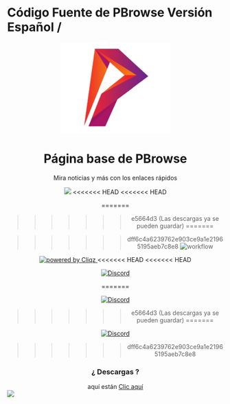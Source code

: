 # Código Fuente de PBrowse Versión Español / 
<p align="center">
  <a href="https://pbrowse.ml"><img src="static/icons/icon.png" width="256"></a>
</p>

<div align="center">
  <h1>Página base de PBrowse</h1>
  <p>Mira noticias y más con los enlaces rápidos</p>
  <img src="https://www.pbrowse.ml/webres/shot-1.png" />
<<<<<<< HEAD
<<<<<<< HEAD
  
=======

>>>>>>> e5664d3 (Las descargas ya se pueden guardar)
=======

>>>>>>> dff6c4a6239762e903ce9a1e21965195aeb7c8e8
  ![workflow](https://github.com/PBrowse/pbrowse/actions/workflows/BuildApp.yml/badge.svg)
  
  <a href="https://github.com/cliqz-oss/adblocker/" target="_blank" rel="noopener noreferrer">
      <img alt="powered by Cliqz" src="https://img.shields.io/badge/cliqz-powered-blue?logo=cliqz">
  </a>
<<<<<<< HEAD
<<<<<<< HEAD
  
  [![Discord](https://discordapp.com/api/guilds/875691715837689947/widget.png?style=shield)](https://discord.gg/DbrSU8637Y)
  
=======

  [![Discord](https://discordapp.com/api/guilds/875691715837689947/widget.png?style=shield)](https://discord.gg/DbrSU8637Y)

>>>>>>> e5664d3 (Las descargas ya se pueden guardar)
=======

  [![Discord](https://discordapp.com/api/guilds/875691715837689947/widget.png?style=shield)](https://discord.gg/DbrSU8637Y)

>>>>>>> dff6c4a6239762e903ce9a1e21965195aeb7c8e8
  <h3>¿ Descargas ?</h3>
  aquí están <a href="https://www.pbrowse.ml/#downloads">Clic aquí</a>
</div>  
<a href="https://app.fossa.com/projects/git%2Bgithub.com%2FPREKNOWLEDGEWEB%2Fpbrowse?ref=badge_large" alt="FOSSA Status"><img src="https://app.fossa.com/api/projects/git%2Bgithub.com%2FPREKNOWLEDGEWEB%2Fpbrowse.svg?type=large"/></a>
